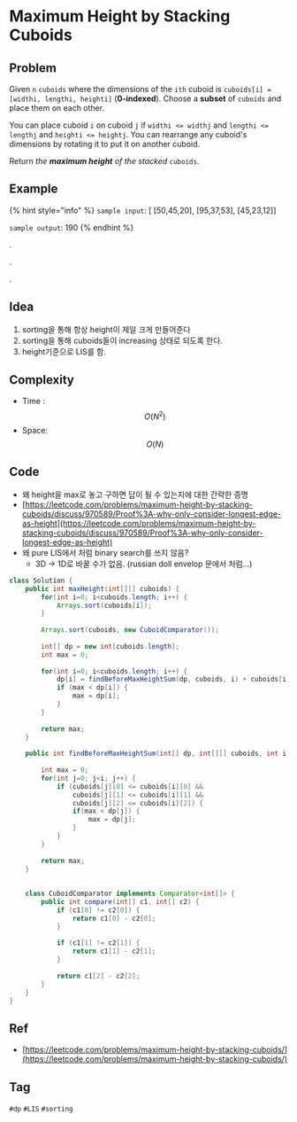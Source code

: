 # Maximum Height by Stacking Cuboids

## Problem

Given `n` `cuboids` where the dimensions of the `ith` cuboid is `cuboids[i] = [widthi, lengthi, heighti]` \(**0-indexed**\). Choose a **subset** of `cuboids` and place them on each other.

You can place cuboid `i` on cuboid `j` if `widthi <= widthj` and `lengthi <= lengthj` and `heighti <= heightj`. You can rearrange any cuboid's dimensions by rotating it to put it on another cuboid.

Return _the **maximum height** of the stacked_ `cuboids`.

## Example

{% hint style="info" %}
`sample input`: \[ \[50,45,20\], \[95,37,53\], \[45,23,12\]\]

`sample output`: 190
{% endhint %}



.

.

.



## Idea

1. sorting을 통해 항상 height이 제일 크게 만들어준다
2. sorting을 통해 cuboids들이 increasing 상태로 되도록 한다.
3. height기준으로 LIS를 함.

## Complexity

* Time : $$O(N^2)$$
* Space: $$O(N)$$

## Code 

* 왜 height을 max로 놓고 구하면 답이 될 수 있는지에 대한 간략한 증명
* [https://leetcode.com/problems/maximum-height-by-stacking-cuboids/discuss/970589/Proof%3A-why-only-consider-longest-edge-as-height](https://leetcode.com/problems/maximum-height-by-stacking-cuboids/discuss/970589/Proof%3A-why-only-consider-longest-edge-as-height)
* 왜 pure LIS에서 처럼 binary search를 쓰지 않음?
  * 3D -&gt; 1D로 바꿀 수가 없음. \(russian doll envelop 문에서 처럼...\)

```java
class Solution {
    public int maxHeight(int[][] cuboids) {
        for(int i=0; i<cuboids.length; i++) {
            Arrays.sort(cuboids[i]);
        }
        
        Arrays.sort(cuboids, new CuboidComparator());
        
        int[] dp = new int[cuboids.length];
        int max = 0;
        
        for(int i=0; i<cuboids.length; i++) {
            dp[i] = findBeforeMaxHeightSum(dp, cuboids, i) + cuboids[i][2];
            if (max < dp[i]) {
                max = dp[i];
            }
        }
        
        return max;
    }
    
    public int findBeforeMaxHeightSum(int[] dp, int[][] cuboids, int i) {
        
        int max = 0;
        for(int j=0; j<i; j++) {
            if (cuboids[j][0] <= cuboids[i][0] && 
                cuboids[j][1] <= cuboids[i][1] &&
                cuboids[j][2] <= cuboids[i][2]) {
                if(max < dp[j]) {
                    max = dp[j];
                }
            }        
        }
        
        return max;
    }
    
    
    class CuboidComparator implements Comparator<int[]> {
        public int compare(int[] c1, int[] c2) {
            if (c1[0] != c2[0]) {
                return c1[0] - c2[0];
            }
            
            if (c1[1] != c2[1]) {
                return c1[1] - c2[1];
            }
            
            return c1[2] - c2[2];
        }
    }
}
```

## Ref

* [https://leetcode.com/problems/maximum-height-by-stacking-cuboids/](https://leetcode.com/problems/maximum-height-by-stacking-cuboids/)

## Tag

`#dp` `#LIS` `#sorting` 

